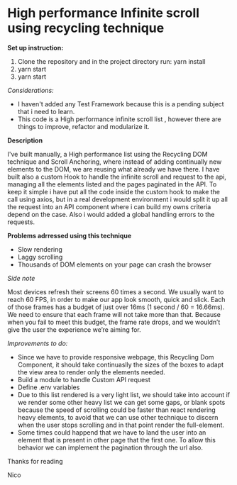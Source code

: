 # High performance Infinite scroll using recycling technique

**Set up instruction:**

1. Clone the repository and in the project directory run: yarn install
2. yarn start
3. yarn start

*Considerations:*

- I haven't added any Test Framework because this is a pending subject that i need to learn.
- This code is a High performance infinite scroll list , however there are things to improve, refactor and modularize it.

**Description**

I've built manually, a High performance list using the Recycling DOM technique and Scroll Anchoring, where instead of adding continually new elements to the DOM, we are reusing what already we have there. I have built also a custom Hook to handle the infinite scroll and request to the api, managing all the elements listed and the pages paginated in the API. To keep it simple i have put all the code inside the custom hook to make the call using axios, but in a real development environment i would split it up all the request into an API component where i can build my owns criteria depend on the case. Also i would added a global handling errors to the requests.


**Problems adrressed using this technique**

- Slow rendering
- Laggy scrolling
- Thousands of DOM elements on your page can crash the browser

*Side note*

Most devices refresh their screens 60 times a second. We usually want to reach 60 FPS, in order to make our app look smooth, quick and slick.
Each of those frames has a budget of just over 16ms (1 second / 60 = 16.66ms). We need to ensure that each frame will not take more than that. Because when you fail to meet this budget, the frame rate drops, and we wouldn’t give the user the experience we’re aiming for.


*Improvements to do:*

- Since we have to provide responsive webpage, this Recycling Dom Component, it should take continuaslly the sizes of the boxes to adapt the view area to render only the elements needed.
- Build a module to handle Custom API request
- Define .env variables
- Due to this list rendered is a very light list, we should take into account if we render some other heavy list we can get some gaps, or blank spots because the speed of scrolling could be faster than react rendering heavy elements, to avoid that we can use other technique to discern when the user stops scrolling and in that point render the full-element.
- Some times could happend that we have to land the user into an element that is present in other page that the first one. To allow this behavior we can implement the pagination through the url also.


Thanks for reading

Nico